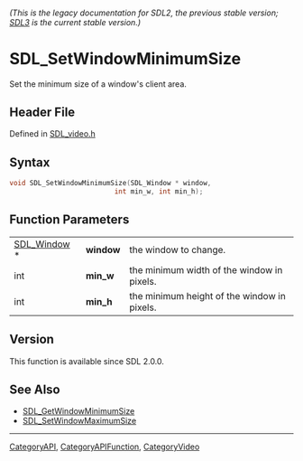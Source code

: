 ###### (This is the legacy documentation for SDL2, the previous stable version; [SDL3](https://wiki.libsdl.org/SDL3/) is the current stable version.)
# SDL_SetWindowMinimumSize

Set the minimum size of a window's client area.

## Header File

Defined in [SDL_video.h](https://github.com/libsdl-org/SDL/blob/SDL2/include/SDL_video.h)

## Syntax

```c
void SDL_SetWindowMinimumSize(SDL_Window * window,
                          int min_w, int min_h);
```

## Function Parameters

|                            |            |                                             |
| -------------------------- | ---------- | ------------------------------------------- |
| [SDL_Window](SDL_Window) * | **window** | the window to change.                       |
| int                        | **min_w**  | the minimum width of the window in pixels.  |
| int                        | **min_h**  | the minimum height of the window in pixels. |

## Version

This function is available since SDL 2.0.0.

## See Also

- [SDL_GetWindowMinimumSize](SDL_GetWindowMinimumSize)
- [SDL_SetWindowMaximumSize](SDL_SetWindowMaximumSize)

----
[CategoryAPI](CategoryAPI), [CategoryAPIFunction](CategoryAPIFunction), [CategoryVideo](CategoryVideo)

